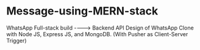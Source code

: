 # Message-using-MERN-stack
WhatsApp Full-stack build ----> Backend API Design of WhatsApp Clone with Node JS, Express JS, and MongoDB. (With Pusher as Client-Server Trigger)
